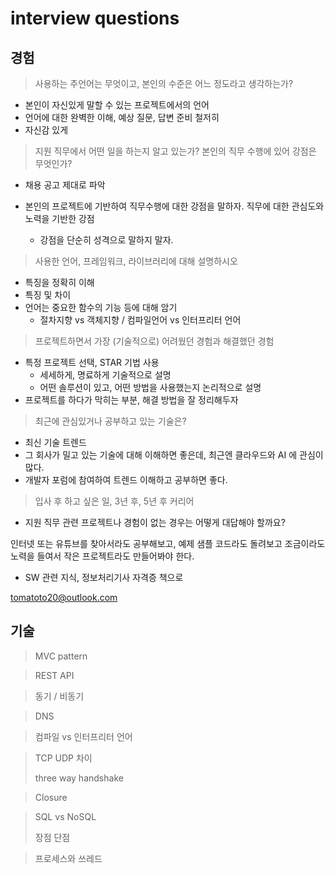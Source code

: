 # interview questions

## 경험 

>사용하는 주언어는 무엇이고, 본인의 수준은 어느 정도라고 생각하는가?

- 본인이 자신있게 말할 수 있는 프로젝트에서의 언어 
- 언어에 대한 완벽한 이해, 예상 질문, 답변 준비 철저히 
- 자신감 있게 



>지원 직무에서 어떤 일을 하는지 알고 있는가? 본인의 직무 수행에 있어 강점은 무엇인가?

- 채용 공고 제대로 파악 

- 본인의 프로젝트에 기반하여 직무수행에 대한 강점을 말하자. 직무에 대한 관심도와 노력을 기반한 강점 

  - 강점을 단순히 성격으로 말하지 말자.

  

>사용한 언어, 프레임워크, 라이브러리에 대해 설명하시오

- 특징을 정확히 이해 
- 특징 및 차이 
- 언어는 중요한 함수의 기능 등에 대해 암기
  - 절차지향 vs 객체지향 / 컴파일언어 vs 인터프리터 언어



>프로젝트하면서 가장 (기술적으로) 어려웠던 경험과 해결했던 경험

- 특정 프로젝트 선택, STAR 기법 사용
  - 세세하게, 명료하게 기술적으로 설명
  - 어떤 솔루션이 있고, 어떤 방법을 사용했는지 논리적으로 설명
- 프로젝트를 하다가 막히는 부분, 해결 방법을 잘 정리해두자



>최근에 관심있거나 공부하고 있는 기술은?

- 최신 기술 트렌드
- 그 회사가 밀고 있는 기술에 대해 이해하면 좋은데, 최근엔 클라우드와 AI 에 관심이 많다. 
- 개발자 포럼에 참여하여 트렌드 이해하고 공부하면 좋다. 



>입사 후 하고 싶은 일, 3년 후, 5년 후 커리어 





- 지원 직무 관련 프로젝트나 경험이 없는 경우는 어떻게 대답해야 할까요?

인터넷 또는 유튜브를 찾아서라도 공부해보고, 예제 샘플 코드라도 돌려보고 조금이라도 노력을 들여서 작은 프로젝트라도 만들어봐야 한다. 



- SW 관련 지식, 정보처리기사 자격증 책으로 



tomatoto20@outlook.com



## 기술

>MVC pattern



>REST API

 

>동기 / 비동기 



>DNS 



>컴파일 vs 인터프리터 언어 



>TCP UDP 차이
>
>three way handshake



>Closure



>SQL vs NoSQL 
>
>장점 단점



>프로세스와 쓰레드 
